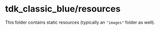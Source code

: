 # tdk_classic_blue/resources

This folder contains static resources (typically an `"images"` folder as well).
